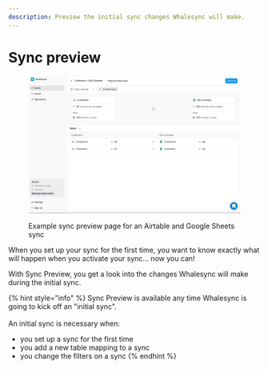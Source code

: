```yaml
---
description: Preview the initial sync changes Whalesync will make.
---
```


# Sync preview

<figure><img src="../../.gitbook/assets/preview (1) (1).png" alt=""><figcaption><p>Example sync preview page for an Airtable and Google Sheets sync</p></figcaption></figure>

When you set up your sync for the first time, you want to know exactly what will happen when you activate your sync... now you can!

With Sync Preview, you get a look into the changes Whalesync will make during the initial sync.

{% hint style="info" %}
Sync Preview is available any time Whalesync is going to kick off an "initial sync".\
\
An initial sync is necessary when:

* you set up a sync for the first time
* you add a new table mapping to a sync
* you change the filters on a sync
{% endhint %}

